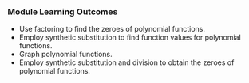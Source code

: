 ### Module Learning Outcomes

- Use factoring to find the zeroes of polynomial functions.
- Employ synthetic substitution to find function values for polynomial functions.
- Graph polynomial functions.
- Employ synthetic substitution and division to obtain the zeroes of polynomial functions.